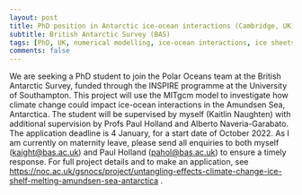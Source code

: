 ```yaml
---
layout: post
title: PhD position in Antarctic ice-ocean interactions (Cambridge, UK)
subtitle: British Antarctic Survey (BAS)
tags: [PhD, UK, numerical modelling, ice-ocean interactions, ice sheets, Antarctica, climate change]
comments: false
---
```

We are seeking a PhD student to join the Polar Oceans team at the British Antarctic Survey, funded through the INSPIRE programme at the University of Southampton. This project will use the MITgcm model to investigate how climate change could impact ice-ocean interactions in the Amundsen Sea, Antarctica. The student will be supervised by myself (Kaitlin Naughten) with additional supervision by Profs Paul Holland and Alberto Naveria-Garabato. The application deadline is 4 January, for a start date of October 2022. As I am currently on maternity leave, please send all enquiries to both myself (kaight@bas.ac.uk) and Paul Holland (pahol@bas.ac.uk) to ensure a timely response. For full project details and to make an application, see https://noc.ac.uk/gsnocs/project/untangling-effects-climate-change-ice-shelf-melting-amundsen-sea-antarctica .
